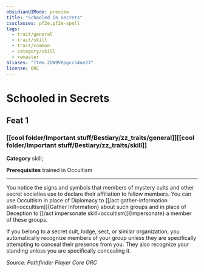 ```yaml
---
obsidianUIMode: preview
title: "Schooled in Secrets"
cssclasses: pf2e,pf2e-spell
tags:
  - trait/general
  - trait/skill
  - trait/common
  - category/skill
  - remaster
aliases: "Item.2UW9VKpgccS4oe23"
license: ORC
---
```

# Schooled in Secrets
## Feat 1
### [[cool folder/Important stuff/Bestiary/zz_traits/general]][[cool folder/Important stuff/Bestiary/zz_traits/skill]]

**Category** skill; 



**Prerequisites** trained in Occultism
* * *
You notice the signs and symbols that members of mystery cults and other secret societies use to declare their affiliation to fellow members. You can use Occultism in place of Diplomacy to [[/act gather-information skill=occultism]]{Gather Information} about such groups and in place of Deception to [[/act impersonate skill=occultism]]{Impersonate} a member of these groups.

If you belong to a secret cult, lodge, sect, or similar organization, you automatically recognize members of your group unless they are specifically attempting to conceal their presence from you. They also recognize your standing unless you are specifically concealing it.

*Source: Pathfinder Player Core*
*ORC*